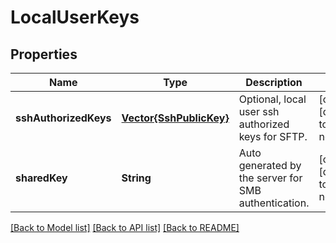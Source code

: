 # LocalUserKeys


## Properties
Name | Type | Description | Notes
------------ | ------------- | ------------- | -------------
**sshAuthorizedKeys** | [**Vector{SshPublicKey}**](SshPublicKey.md) | Optional, local user ssh authorized keys for SFTP. | [optional] [default to nothing]
**sharedKey** | **String** | Auto generated by the server for SMB authentication. | [optional] [default to nothing]


[[Back to Model list]](../README.md#models) [[Back to API list]](../README.md#api-endpoints) [[Back to README]](../README.md)


